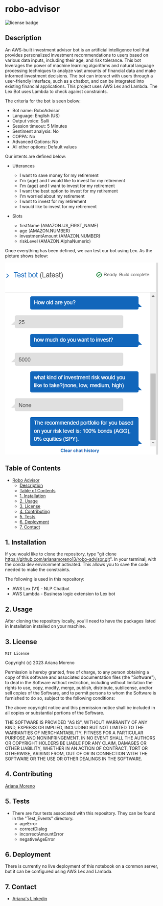 # robo-advisor

![license badge](https://shields.io/badge/license-mit-blue)

## Description
An AWS-built investment advisor bot is an artificial intelligence tool that provides personalized investment recommendations to users based on various data inputs, including their age, and risk tolerance. This bot leverages the power of machine learning algorithms and natural language processing techniques to analyze vast amounts of financial data and make informed investment decisions. The bot can interact with users through a user-friendly interface, such as a chatbot, and can be integrated into existing financial applications. This project uses AWS Lex and Lambda. The Lex Bot uses Lambda to check against constraints.

The criteria for the bot is seen below:

- Bot name: RoboAdvisor
- Language: English (US)
- Output voice: Salli
- Session timeout: 5 Minutes
- Sentiment analysis: No
- COPPA: No
- Advanced Options: No
- All other options: Default values

Our intents are defined below:

- Utterances

    - I want to save money for my retirement
    - I'm {age} and I would like to invest for my retirement
    - I'm ​{age} and I want to invest for my retirement
    - I want the best option to invest for my retirement
    - I'm worried about my retirement
    - I want to invest for my retirement
    - I would like to invest for my retirement

- Slots

    - firstName (AMAZON.US_FIRST_NAME)
    - age (AMAZON.NUMBER)
    - investmentAmount (AMAZON.NUMBER)
    - riskLevel (AMAZON.AlphaNumeric)

Once everything has been defined, we can test our bot using Lex. As the picture shows below:

![Robo Advisor](Screenshot_20230209_100815.png)

## Table of Contents

- [Robo Advisor](#robo-advisor)
    - [Description](#description)
    - [Table of Contents](#table-of-contents)
    - [1. Installation](#1-installation)
    - [2. Usage](#2-usage)
    - [3. License](#3-license)
    - [4. Contributing](#4-contributing)
    - [5. Tests](#5-tests)
    - [6. Deployment](#6-deployment)
    - [7. Contact](#7-contact)


## 1. Installation

If you would like to clone the repository, type "git clone https://github.com/arianamoreno13/robo-advisor.git". In your terminal, with the conda dev environment activated. This allows you to save the code needed to make the constraints. 

The following is used in this repository:

- AWS Lex (V1) - NLP Chatbot
- AWS Lambda - Business logic extension to Lex bot

## 2. Usage

After cloning the repository locally, you'll need to have the packages listed in Installation installed on your machine.

## 3. License
    MIT License
Copyright (c) 2023 Ariana Moreno

Permission is hereby granted, free of charge, to any person obtaining a copy of this software and associated documentation files (the "Software"), to deal in the Software without restriction, including without limitation the rights to use, copy, modify, merge, publish, distribute, sublicense, and/or sell copies of the Software, and to permit persons to whom the Software is furnished to do so, subject to the following conditions:

The above copyright notice and this permission notice shall be included in all copies or substantial portions of the Software.

THE SOFTWARE IS PROVIDED "AS IS", WITHOUT WARRANTY OF ANY KIND, EXPRESS OR IMPLIED, INCLUDING BUT NOT LIMITED TO THE WARRANTIES OF MERCHANTABILITY, FITNESS FOR A PARTICULAR PURPOSE AND NONINFRINGEMENT. IN NO EVENT SHALL THE AUTHORS OR COPYRIGHT HOLDERS BE LIABLE FOR ANY CLAIM, DAMAGES OR OTHER LIABILITY, WHETHER IN AN ACTION OF CONTRACT, TORT OR OTHERWISE, ARISING FROM, OUT OF OR IN CONNECTION WITH THE SOFTWARE OR THE USE OR OTHER DEALINGS IN THE SOFTWARE.

## 4. Contributing

[Ariana Moreno](https://github.com/arianamoreno13)

## 5. Tests

- There are four tests associated with this repository. They can be found in the "Test_Events" directory.
    - ageError
    - correctDialog
    - incorrectAmountError
    - negativeAgeError

## 6. Deployment

There is currently no live deployment of this notebook on a common server, but it can be configured using AWS Lex and Lambda.

## 7. Contact

- [Ariana's Linkedin](www.linkedin.com/in/arianapmoreno)


